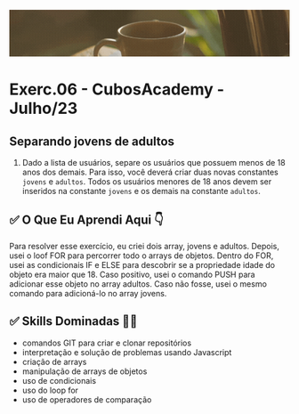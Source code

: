 ![](./../capa_readme_luelencavalheiro.gif)

# Exerc.06 - CubosAcademy - Julho/23

## Separando jovens de adultos

1. Dado a lista de usuários, separe os usuários que possuem menos de 18 anos dos demais. Para isso, você deverá criar duas novas constantes `jovens` e `adultos`. Todos os usuários menores de 18 anos devem ser inseridos na constante `jovens` e os demais na constante `adultos`.

## ✅ O Que Eu Aprendi Aqui 👇

Para resolver esse exercício, eu criei  dois array, jovens e adultos. Depois, usei o loof FOR para percorrer todo o arrays de objetos. Dentro do FOR, usei as condicionais IF e ELSE para descobrir se a propriedade idade do objeto era maior que 18. Caso positivo, usei o comando PUSH para adicionar esse objeto no array adultos. Caso não fosse, usei o mesmo comando para adicioná-lo no array jovens. 

## ✅ Skills Dominadas 👩‍💻

- comandos GIT para criar e clonar repositórios
- interpretação e solução de problemas usando Javascript
- criação de arrays 
- manipulação de arrays de objetos
- uso de condicionais
- uso do loop for
- uso de operadores de comparação

